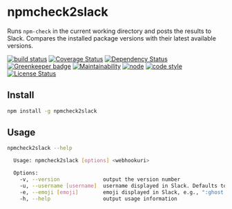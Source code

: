 # npmcheck2slack

Runs `npm-check` in the current working directory and posts the results to Slack.
Compares the installed package versions with their latest available versions.

[![build status](https://img.shields.io/travis/frankthelen/npmcheck2slack.svg)](http://travis-ci.org/frankthelen/npmcheck2slack)
[![Coverage Status](https://coveralls.io/repos/github/frankthelen/npmcheck2slack/badge.svg?branch=master)](https://coveralls.io/github/frankthelen/npmcheck2slack?branch=master)
[![Dependency Status](https://gemnasium.com/badges/github.com/frankthelen/npmcheck2slack.svg)](https://gemnasium.com/github.com/frankthelen/npmcheck2slack)
[![Greenkeeper badge](https://badges.greenkeeper.io/frankthelen/npmcheck2slack.svg)](https://greenkeeper.io/)
[![Maintainability](https://api.codeclimate.com/v1/badges/f71c0020a54eefa732ef/maintainability)](https://codeclimate.com/github/frankthelen/npmcheck2slack/maintainability)
[![node](https://img.shields.io/node/v/npmcheck2slack.svg)]()
[![code style](https://img.shields.io/badge/code_style-airbnb-brightgreen.svg)](https://github.com/airbnb/javascript)
[![License Status](http://img.shields.io/npm/l/npmcheck2slack.svg)]()

## Install

```bash
npm install -g npmcheck2slack
```

## Usage

```bash
npmcheck2slack --help

  Usage: npmcheck2slack [options] <webhookuri>

  Options:
    -v, --version              output the version number
    -u, --username [username]  username displayed in Slack. Defaults to channel settings.
    -e, --emoji [emoji]        emoji displayed in Slack, e.g., ":ghost:". Defaults to channel settings.
    -h, --help                 output usage information
```
